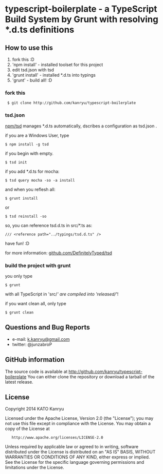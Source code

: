 # typescript-boilerplate - a TypeScript Build System by Grunt with resolving *.d.ts definitions

## How to use this

 1. fork this :D
 2. 'npm install' - installed toolset for this project
 3. edit tsd.json with tsd
 4. 'grunt install' - installed *.d.ts into typings
 5. 'grunt' - build all! :D

### fork this

     $ git clone http://github.com/kanryu/typescript-boilerplate

### tsd.json

[npm/tsd][2] manages *.d.ts automatically, dscribes a configuration as tsd.json .

if you are a Windows User, type

    $ npm install -g tsd

if you begin with empty.

    $ tsd init

if you add *.d.ts for mocha:

    $ tsd query mocha -so -a install

and when you reflesh all:

    $ grunt install
or

    $ tsd reinstall -so

so, you can reference tsd.d.ts in src/*.ts as:

    /// <reference path="../typings/tsd.d.ts" />

have fun! :D


for more information: [github.com/DefinitelyTyped/tsd][1]

### build the project with grunt

you only type

    $ grunt

with all TypeScript in 'src/*' are compiled into 'released/*'!

if you want clean all, only type

    $ grunt clean


## Questions and Bug Reports

 * e-mail: k.kanryu@gmail.com
 * twitter: @junzabroP



## GitHub information

The source code is available at http://github.com/kanryu/typescript-boilerplate
You can either clone the repository or download a tarball of the latest release.


## License

 Copyright 2014 KATO Kanryu

   Licensed under the Apache License, Version 2.0 (the "License");
   you may not use this file except in compliance with the License.
   You may obtain a copy of the License at

       http://www.apache.org/licenses/LICENSE-2.0

   Unless required by applicable law or agreed to in writing, software
   distributed under the License is distributed on an "AS IS" BASIS,
   WITHOUT WARRANTIES OR CONDITIONS OF ANY KIND, either express or implied.
   See the License for the specific language governing permissions and
   limitations under the License.


  [1]: https://github.com/DefinitelyTyped/tsd
  [2]: https://www.npmjs.org/package/tsd


